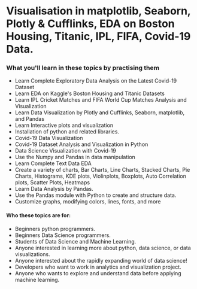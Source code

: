 # Visualisation in matplotlib, Seaborn, Plotly & Cufflinks, EDA on Boston Housing, Titanic, IPL, FIFA, Covid-19 Data.

### What you'll learn in these topics by practising them
* Learn Complete Exploratory Data Analysis on the Latest Covid-19 Dataset
* Learn EDA on Kaggle's Boston Housing and Titanic Datasets
* Learn IPL Cricket Matches and FIFA World Cup Matches Analysis and Visualization
* Learn Data Visualization by Plotly and Cufflinks, Seaborn, matplotlib, and Pandas
* Learn Interactive plots and visualization
* Installation of python and related libraries.
* Covid-19 Data Visualization
* Covid-19 Dataset Analysis and Visualization in Python
* Data Science Visualization with Covid-19
* Use the Numpy and Pandas in data manipulation
* Learn Complete Text Data EDA
* Create a variety of charts, Bar Charts, Line Charts, Stacked Charts, Pie Charts, Histograms, KDE plots, Violinplots, Boxplots, Auto Correlation plots, Scatter Plots, Heatmaps
* Learn Data Analysis by Pandas.
* Use the Pandas module with Python to create and structure data.
* Customize graphs, modifying colors, lines, fonts, and more

#### Who these topics are for:
* Beginners python programmers.
* Beginners Data Science programmers.
* Students of Data Science and Machine Learning.
* Anyone interested in learning more about python, data science, or data visualizations.
* Anyone interested about the rapidly expanding world of data science!
* Developers who want to work in analytics and visualization project.
* Anyone who wants to explore and understand data before applying machine learning.
